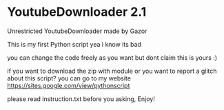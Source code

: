 # YoutubeDownloader 2.1
Unrestricted YoutubeDownloader made by Gazor

This is my first Python script yea i know its bad

you can change the code freely as you want but dont claim this is yours :)

if you want to download the zip with module or you want to report a glitch about this script? you can go to my website https://sites.google.com/view/pythonscript

please read instruction.txt before you asking, Enjoy!
